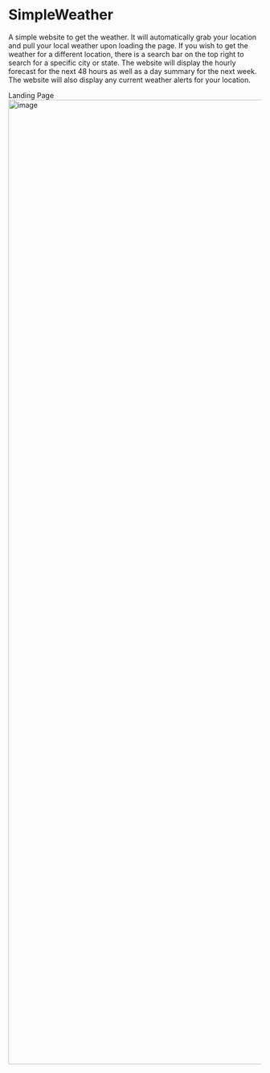 # SimpleWeather
A simple website to get the weather. It will automatically grab your location and pull your local weather upon loading the page. If you wish to get the weather for a different location, there is a search bar on the top right to search for a specific city or state. The website will display the hourly forecast for the next 48 hours as well as a day summary for the next week. The website will also display any current weather alerts for your location.

Landing Page
<img width="1919" alt="image" src="https://github.com/michaelgrav/SimpleWeather/assets/29133471/be6378bd-2c2f-4e99-964c-08c58973c7e3">



